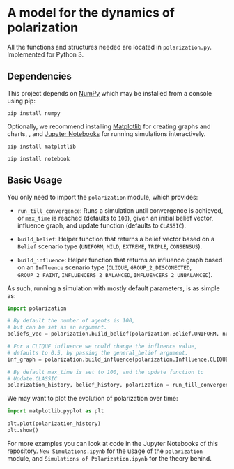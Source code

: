 # A model for the dynamics of polarization

All the functions and structures needed are located in `polarization.py`. Implemented for Python 3.

## Dependencies

This project depends on [NumPy](https://numpy.org/index.html) which may be installed from a console using pip:

```
pip install numpy
```

Optionally, we recommend installing [Matplotlib](https://matplotlib.org/) for creating graphs and charts, , and [Jupyter Notebooks](https://jupyter.org/index.html) for running simulations interactively.

```
pip install matplotlib
```

```
pip install notebook
```

## Basic Usage

You only need to import the `polarization` module, which provides:

- `run_till_convergence`: Runs a simulation until convergence is achieved, or `max_time` is reached (defaults to `100`), given an initial belief vector, influence graph, and update function (defaults to `CLASSIC`).

- `build_belief`: Helper function that returns a belief vector based on a `Belief` scenario type (`UNIFORM`, `MILD`, `EXTREME`, `TRIPLE`, `CONSENSUS`).

- `build_influence`: Helper function that returns an influence graph based on an `Influence` scenario type (`CLIQUE`, `GROUP_2_DISCONECTED`, `GROUP_2_FAINT`, `INFLUENCERS_2_BALANCED`, `INFLUENCERS_2_UNBALANCED`).

As such, running a simulation with mostly default parameters, is as simple as:

```python
import polarization

# By default the number of agents is 100,
# but can be set as an argument.
beliefs_vec = polarization.build_belief(polarization.Belief.UNIFORM, num_agents=100)

# For a CLIQUE influence we could change the influence value,
# defaults to 0.5, by passing the general_belief argument.
inf_graph = polarization.build_influence(polarization.Inflluence.CLIQUE, general_belief=0.5)

# By default max_time is set to 100, and the update function to
# Update.CLASSIC
polarization_history, belief_history, polarization = run_till_convergence(belief_vec, inf_graph, update_type=polarization.Update.CLASSIC)
```

We may want to plot the evolution of polarization over time:
```python
import matplotlib.pyplot as plt

plt.plot(polarization_history)
plt.show()
```

For more examples you can look at code in the Jupyter Notebooks of this repository. `New Simulations.ipynb` for the usage of the `polarization` module, and `Simulations of Polarization.ipynb` for the theory behind.